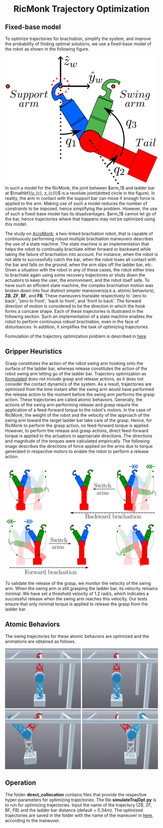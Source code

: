 <div align="center">

# RicMonk Trajectory Optimization
</div>

## Fixed-base model
To optimize trajectories for brachiation, simplify the system, and improve the probability of finding optimal solutions, we use a fixed-base model of the robot as shown in the following figure.
<div align="center">
<img width="500" src="data/model/ricMonkFullSchematic.png" />
</div>
In such a model for the RicMonk, the joint between $arm_1$ and ladder bar at $\mathbf{(y_{c}, z_{c})}$ is a revolute joint(dotted circle in the figure). In reality, the arm in contact with the support bar can move if enough force is applied to the arm. Making use of such a model reduces the number of constraints to be imposed, hence simplifying the problem. However, the use of such a fixed-base model has its disadvantages. $arm_1$ cannot let go of the bar, hence trajectories where that happens may not be optimized using this model.

The study on [AcroMonk](https://arxiv.org/abs/2305.08373), a two-linked brachiation robot, that is capable of continuously performing robust multiple brachiation maneuvers describes the use of a state machine. The state machine is an implementation that helps the robot to continually brachiate either forward or backward while taking the failure of brachiation into account. For instance, when the robot is not able to successfully catch the bar, when the robot loses all contact with the bar and falls on the ground, when the arm slips off the ladder bar, etc. Given a situation with the robot in any of these cases, the robot either tries to brachiate again using some recovery trajectories or shuts down the actuators to keep the user, the environment, and the robot itself safe. To have such an efficient state machine, the complex brachiation motion was broken down into four distinct simpler maneuvers(a.k.a. atomic behaviors), **ZB**, **ZF**, **BF**, and **FB**. These maneuvers translate respectively to 'zero to back', 'zero to front', 'back to front', and 'front to back'. The forward direction of motion is considered to be the direction in which the hook forms a concave shape. Each of these trajectories is illustrated in the following section. Such an implementation of a state machine enables the robot to perform continuous robust brachiation, even in the face of disturbances. In addition, it simplifies the task of optimizing trajectories. 

Formulation of the trajectory optimization problem is described in [here](formulation.md)

## Gripper Heuristics
Grasp constitutes the action of the robot swing arm hooking onto the surface of the ladder bar, whereas release constitutes the action of the robot swing arm letting go of the ladder bar. Trajectory optimization as [formulated](formulation.md) does not include grasp and release actions, as it does not consider the contact dynamics of the system. As a result, trajectories are optimized from the time instant after the swing arm would have performed the release action to the moment before the swing arm performs the grasp action. These trajectories are called atomic behaviors. Generally, the actions of the swing arm performing release and grasp require the application of a feed-forward torque to the robot's motors. In the case of RicMonk, the weight of the robot and the velocity of the approach of the swing arm toward the target ladder bar take care of the grasp. Hence, for RicMonk to perform the grasp action, no feed-forward torque is applied. However, to perform the release and grasp actions, direct feed-forward torque is applied to the actuators in appropriate directions. The directions and magnitude of the torques were calculated empirically. The following image describes the directions of force applied on the arms due to torque generated in respective motors to enable the robot to perform a release action.
<div align="center">
<img width="500" src="/hardware/imagesAndGifs/continuousBrachaition.png" />
</div>

To validate the release of the grasp, we monitor the velocity of the swing arm. When the swing arm is still grasping the ladder bar, its velocity remains minimal. We have set a threshold velocity of 1.2 rad/s, which indicates a successful release when the swing arm reaches this velocity. Our tests ensure that only minimal torque is applied to release the grasp from the ladder bar.


## Atomic Behaviors
The swing trajectories for these atomic behaviors are optimized and the animations are obtained as follows. 

<!-- <div align="center">
<img width="500" src="data/model/stateMachine.png" />
</div> -->

<div align="center">
<img width="250" src="hardware/imagesAndGifs/zb.gif" >
<img width="250" src="hardware/imagesAndGifs/zf.gif" >
<img width="250" src="hardware/imagesAndGifs/bf.gif" >
<img width="250" src="hardware/imagesAndGifs/fb.gif" >
</div>

<!---
<div align="center">
<img width="200" src="hardware/imagesAndGifs/ZB_ini_gif.gif" >
<img width="200" src="hardware/imagesAndGifs/ZF_ini_gif.gif" >
<img width="200" src="hardware/imagesAndGifs/BF_ini_gif.gif" >
<img width="200" src="hardware/imagesAndGifs/FB_ini_gif.gif" >
</div>
-->

## Operation
The folder **direct_collocation** contains files that provide the respective hyper-parameters for optimizing trajectories. The file **simulateTrajOpt.py** is to run for optimizing trajectories. Input the name of the trajectory (ZB, ZF, BF, FB) and the ladder bar distance (default = 0.34m). The optimized trajectories are saved in the folder with the name of the maneuver in [here](/data/trajectories/direct_collocation/), according to the maneuver.